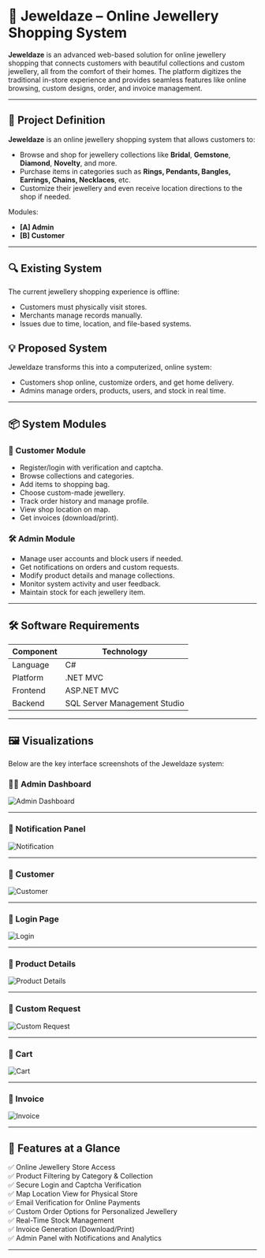 # 💍 Jeweldaze – Online Jewellery Shopping System

**Jeweldaze** is an advanced web-based solution for online jewellery shopping that connects customers with beautiful collections and custom jewellery, all from the comfort of their homes. The platform digitizes the traditional in-store experience and provides seamless features like online browsing, custom designs, order, and invoice management.

---

## 🎯 Project Definition

**Jeweldaze** is an online jewellery shopping system that allows customers to:
- Browse and shop for jewellery collections like **Bridal**, **Gemstone**, **Diamond**, **Novelty**, and more.
- Purchase items in categories such as **Rings, Pendants, Bangles, Earrings, Chains, Necklaces**, etc.
- Customize their jewellery and even receive location directions to the shop if needed.

Modules:
- **[A] Admin**
- **[B] Customer**

---

## 🔍 Existing System

The current jewellery shopping experience is offline:
- Customers must physically visit stores.
- Merchants manage records manually.
- Issues due to time, location, and file-based systems.

## 💡 Proposed System

Jeweldaze transforms this into a computerized, online system:
- Customers shop online, customize orders, and get home delivery.
- Admins manage orders, products, users, and stock in real time.

---

## 📦 System Modules

### 👤 Customer Module
- Register/login with verification and captcha.
- Browse collections and categories.
- Add items to shopping bag.
- Choose custom-made jewellery.
- Track order history and manage profile.
- View shop location on map.
- Get invoices (download/print).

### 🛠️ Admin Module
- Manage user accounts and block users if needed.
- Get notifications on orders and custom requests.
- Modify product details and manage collections.
- Monitor system activity and user feedback.
- Maintain stock for each jewellery item.

---


## 🛠️ Software Requirements

| Component     | Technology                      |
|---------------|----------------------------------|
| Language      | C#                               |
| Platform      | .NET MVC                         |
| Frontend      | ASP.NET MVC                      |
| Backend       | SQL Server Management Studio     |

---

## 🖼️ Visualizations

Below are the key interface screenshots of the Jeweldaze system:

### 🧑‍💼 Admin Dashboard
![Admin Dashboard](./assets/Admin_Dashboard.png)

---

### 🔔 Notification Panel
![Notification](./assets/Notification.png)

---

### 👥 Customer 
![Customer](./assets/Customer.png)

---

### 🔐 Login Page
![Login](./assets/Login.png)

---

### 💎 Product Details
![Product Details](./assets/P_Details.png)

---

### 📝 Custom Request
![Custom Request](./assets/Custom_Request.png)

---

### 🛒 Cart
![Cart](./assets/Cart.png)

---

### 🧾 Invoice
![Invoice](./assets/Invoices.png)

---

## 🚀 Features at a Glance

✅ Online Jewellery Store Access  
✅ Product Filtering by Category & Collection  
✅ Secure Login and Captcha Verification  
✅ Map Location View for Physical Store  
✅ Email Verification for Online Payments  
✅ Custom Order Options for Personalized Jewellery  
✅ Real-Time Stock Management  
✅ Invoice Generation (Download/Print)  
✅ Admin Panel with Notifications and Analytics  

---
